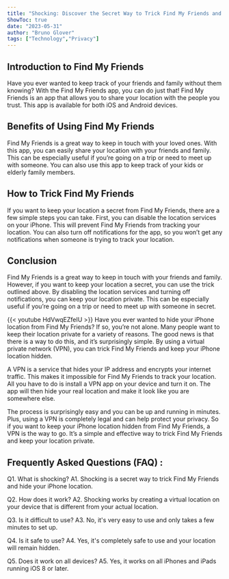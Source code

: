 ```yaml
---
title: "Shocking: Discover the Secret Way to Trick Find My Friends and Hide Your iPhone Location!"
ShowToc: true 
date: "2023-05-31"
author: "Bruno Glover" 
tags: ["Technology","Privacy"]
---
```

## Introduction to Find My Friends

Have you ever wanted to keep track of your friends and family without them knowing? With the Find My Friends app, you can do just that! Find My Friends is an app that allows you to share your location with the people you trust. This app is available for both iOS and Android devices.

## Benefits of Using Find My Friends

Find My Friends is a great way to keep in touch with your loved ones. With this app, you can easily share your location with your friends and family. This can be especially useful if you’re going on a trip or need to meet up with someone. You can also use this app to keep track of your kids or elderly family members. 

## How to Trick Find My Friends

If you want to keep your location a secret from Find My Friends, there are a few simple steps you can take. First, you can disable the location services on your iPhone. This will prevent Find My Friends from tracking your location. You can also turn off notifications for the app, so you won’t get any notifications when someone is trying to track your location. 

## Conclusion

Find My Friends is a great way to keep in touch with your friends and family. However, if you want to keep your location a secret, you can use the trick outlined above. By disabling the location services and turning off notifications, you can keep your location private. This can be especially useful if you’re going on a trip or need to meet up with someone in secret.

{{< youtube HdVwqEZfeIU >}} 
Have you ever wanted to hide your iPhone location from Find My Friends? If so, you’re not alone. Many people want to keep their location private for a variety of reasons. The good news is that there is a way to do this, and it’s surprisingly simple. By using a virtual private network (VPN), you can trick Find My Friends and keep your iPhone location hidden.

A VPN is a service that hides your IP address and encrypts your internet traffic. This makes it impossible for Find My Friends to track your location. All you have to do is install a VPN app on your device and turn it on. The app will then hide your real location and make it look like you are somewhere else.

The process is surprisingly easy and you can be up and running in minutes. Plus, using a VPN is completely legal and can help protect your privacy. So if you want to keep your iPhone location hidden from Find My Friends, a VPN is the way to go. It’s a simple and effective way to trick Find My Friends and keep your location private.

## Frequently Asked Questions (FAQ) :
Q1. What is shocking?
A1. Shocking is a secret way to trick Find My Friends and hide your iPhone location.

Q2. How does it work?
A2. Shocking works by creating a virtual location on your device that is different from your actual location.

Q3. Is it difficult to use?
A3. No, it's very easy to use and only takes a few minutes to set up.

Q4. Is it safe to use?
A4. Yes, it's completely safe to use and your location will remain hidden.

Q5. Does it work on all devices?
A5. Yes, it works on all iPhones and iPads running iOS 8 or later.


